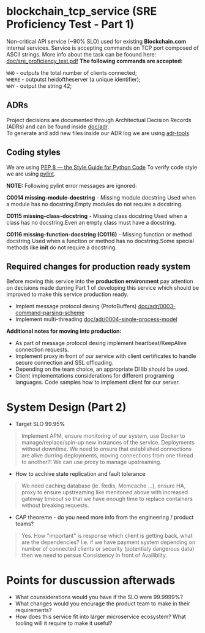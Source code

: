# blockchain_tcp_service (SRE Proficiency Test - Part 1)

Non-critical API service (~90% SLO) used for existing **Blockchain.com** internal services. 
Service is accepting commands on TCP port composed of ASCII strings.
More info about the task can be foound here: [doc/sre_proficiency_test.pdf](doc/sre_proficiency_test.pdf)
**The following commands are accepted:**

`WHO` - outputs the total number of clients connected;  
`WHERE` - outputst heidoftheserver (a unique identifier);   
`WHY` - output the string 42;

## ADRs
Project decisions are documented through Architectual Decision Records (ADRs) and can be found inside [doc/adr](doc/adr).  
To generate and add new files inside our ADR log we are using [adr-tools](https://pypi.org/project/adr-tools-python/)

## Coding styles
We are using [PEP 8 — the Style Guide for Python Code](https://pep8.org/)
To verify code style we are using [pylint](https://pylint.org/).  

**NOTE:** Following pylint error messages are ignored:  

**C0014 missing-module-docstring** - Missing module docstring Used when a module has no docstring.Empty modules do not require a docstring.

**C0115 missing-class-docstring** - Missing class docstring Used when a class has no docstring.Even an empty class must have a docstring.  

**C0116 missing-function-docstring (C0116)** - Missing function or method docstring Used when a function or method has no docstring.Some special methods like __init__ do not require a docstring.  

## Required changes for production ready system
Before moving this service into the **production environment** pay attention on decisions made durring Part 1 of developing this service which should be improved to make this service production ready.

- Implent message protocol desing (ProtoBuffers)
  [doc/adr/0003-command-parsing-scheme](doc/adr/0003-command-parsing-scheme.md)
- Implement multi-threading
  [doc/adr/0004-single-process-model](doc/adr/0004-single-process-model.md)  

**Additional notes for moving into production:**

- As part of message protocol desing implement heartbeat/KeepAlive connection requests. 
- Implement proxy in front of our service with client certificates to handle secure connection and SSL offloading. 
- Depending on the team choice, an appropriate DI lib should be used.
- Client implementations considerations for different programing languages. Code samples how to implement client for our server.

# System Design (Part 2)
- Target SLO 99.95%  
> Implement APM, ensure monitoring of our system, use Docker to manage/replace/spin-up new instances of the service. Deployments without downtime. We need to ensure that established connections are alive durring deployments, moving connections from one thread to another?! We can use proxy to manage upstreaming.

- How to acchive state replication and fault tolerance
> We need caching database (ie. Redis, Memcache ...), ensure HA, proxy to ensure upstreaming like menitoned above with increased gateway timeout so that we have enough time to replace containers without breaking requests.  
- CAP theoreme - do you need more info from the engineering / product teams?
> Yes. How "important" is response which client is getting back, what are the dependencies? I.e. if we have payment system depending on number of connected clients or security (potentialy dangerous data) then we need to persue Consistency in front of Availiblity. 

# Points for duscussion afterwads
- What counsiderations would you have if the SLO were 99.9999%?
- What changes would you encurage the product team to make in their requirements?  
- How does this service fit into larger microservice ecosystem? What tooling will it require to make it useful?
